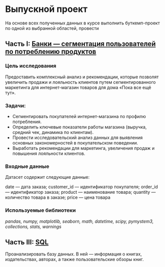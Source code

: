 # Выпускной проект

На основе всех полученных данных в курсе выполнить буткемп-проект по одной из выбранной областей, 
провести

## Часть I: [Банки — cегментация пользователей по потреблению продуктов](https://github.com/starling92/yandex_practicum/blob/main/graduation_project/graduation_projectyandex_new.ipynb)


### Цель исследования
Предоставить комплексный анализ и рекомендации, которые позволят увеличить продажи и лояльность клиентов путем сегментированного маркетинга для интернет-магазин товаров для дома «Пока все ещё тут».

### Задачи:

- Сегментировать покупателей интернет-магазина по профилю потребления.
- Определить ключевые показатели работы магазина (выручка, средний чек, динамика по клиентам).
- Провести исследовательский анализ данных для выявления основных закономерностей в покупательском поведении.
- Выработать рекомендации для маркетинга, увеличения продаж и повышения лояльности клиентов.


### Входные данные
Датасет содержит следующие данные:   

date — дата заказа;
customer_id — идентификатор покупателя;
order_id — идентификатор заказа;
product — наименование товара;
quantity — количество товара в заказе;
price — цена товара

### Используемые библиотеки

*pandas, numpy, matplotlib, seaborn, math, datetime, scipy, pymystem3, collections, stats, warnings*

## Часть III: [SQL](https://github.com/starling92/yandex_practicum/blob/main/graduation_project/graduation_projectyandex_SQL_new.ipynb.ipynb)

Проанализировать базу данных. В ней — информация о книгах, издательствах, авторах, а также пользовательские
обзоры книг. 
